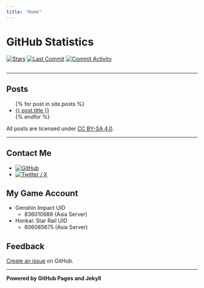```yaml
---
title: "Home"
---
```



# GitHub Statistics

[![Stars](https://img.shields.io/github/stars/livcm/livcm.github.io.svg?style=for-the-badge&color=yellow)](https://github.com/livcm/livcm.github.io/stargazers) [![Last Commit](https://img.shields.io/github/last-commit/livcm/livcm.github.io.svg?style=for-the-badge)](https://github.com/livcm/livcm.github.io/commits/main) [![Commit Activity](https://img.shields.io/github/commit-activity/w/livcm/livcm.github.io.svg?style=for-the-badge)](https://github.com/livcm/livcm.github.io/commits/main)

<script src="./assets/scripts/time.js" type="text/javascript"></script>
<h2><div id="currentTime"></div></h2>

------

## Posts

<ul>
  {% for post in site.posts %}
    <li>
       <a href="{{ post.url }}" title="{{ post.title }}">{{ post.title }}</a>
    </li>
  {% endfor %}
</ul>

All posts are licensed under [CC BY-SA 4.0](http://creativecommons.org/licenses/by-sa/4.0/).

------

## Contact Me

- [![GitHub](https://img.shields.io/badge/GitHub-livcm-brightgreen.svg?style=social&logo=github)](https://github.com/livcm/)
- [![Twitter / X](https://img.shields.io/badge/Twitter%20/%20X-@livcm23333-blue.svg?style=social&logo=twitter)](https://twitter.com/livcm23333)

## My Game Account

- Genshin Impact UID
  - 836010689 (Asia Server)
- Honkai: Star Rail UID
  - 806085675 (Asia Server)

## Feedback

[Create an issue](https://github.com/livcm/livcm.github.io/issues) on GitHub.

------

**Powered by GitHub Pages and Jekyll**